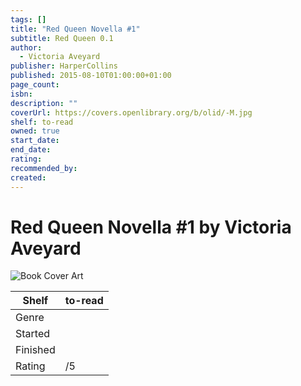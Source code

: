 ```yaml
---
tags: []
title: "Red Queen Novella #1"
subtitle: Red Queen 0.1
author:
  - Victoria Aveyard
publisher: HarperCollins
published: 2015-08-10T01:00:00+01:00
page_count: 
isbn: 
description: ""
coverUrl: https://covers.openlibrary.org/b/olid/-M.jpg
shelf: to-read
owned: true
start_date: 
end_date: 
rating: 
recommended_by: 
created: 
---
```


# Red Queen Novella #1 by Victoria Aveyard

![Book Cover Art](https://covers.openlibrary.org/b/olid/-M.jpg)

| Shelf | to-read |
| --- | --- |
| Genre |  |
| Started |  |
| Finished |  |
| Rating | /5 |

